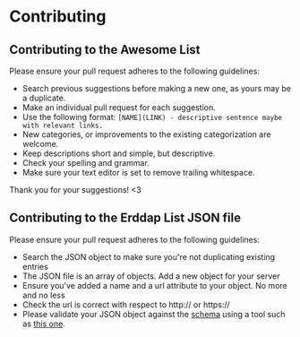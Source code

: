 # Contributing

## Contributing to the Awesome List

Please ensure your pull request adheres to the following guidelines:

- Search previous suggestions before making a new one, as yours may be a duplicate.
- Make an individual pull request for each suggestion.
- Use the following format: `[NAME](LINK) - descriptive sentence maybe with relevant links.`
- New categories, or improvements to the existing categorization are welcome.
- Keep descriptions short and simple, but descriptive.
- Check your spelling and grammar.
- Make sure your text editor is set to remove trailing whitespace.

Thank you for your suggestions! <3

## Contributing to the Erddap List JSON file

Please ensure your pull request adheres to the following guidelines:

- Search the JSON object to make sure you're not duplicating existing entries
- The JSON file is an array of objects. Add a new object for your server
- Ensure you've added a name and a url attribute to your object. No more and no less
- Check the url is correct with respect to http:// or https://
- Please validate your JSON object against the [schema](/json-schema/ErddapInstancesSchema.json) using a tool such as [this one](https://www.jsonschemavalidator.net/).